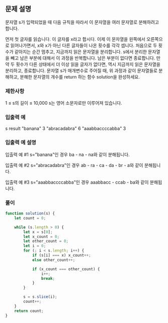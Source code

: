 ## 문제 설명

문자열 s가 입력되었을 때 다음 규칙을 따라서 이 문자열을 여러 문자열로 분해하려고 합니다.

먼저 첫 글자를 읽습니다. 이 글자를 x라고 합시다.
이제 이 문자열을 왼쪽에서 오른쪽으로 읽어나가면서, x와 x가 아닌 다른 글자들이 나온 횟수를 각각 셉니다. 처음으로 두 횟수가 같아지는 순간 멈추고, 지금까지 읽은 문자열을 분리합니다.
s에서 분리한 문자열을 빼고 남은 부분에 대해서 이 과정을 반복합니다. 남은 부분이 없다면 종료합니다.
만약 두 횟수가 다른 상태에서 더 이상 읽을 글자가 없다면, 역시 지금까지 읽은 문자열을 분리하고, 종료합니다.
문자열 s가 매개변수로 주어질 때, 위 과정과 같이 문자열들로 분해하고, 분해한 문자열의 개수를 return 하는 함수 solution을 완성하세요.

### 제한사항

1 ≤ s의 길이 ≤ 10,000
s는 영어 소문자로만 이루어져 있습니다.

### 입출력 예

s result
"banana" 3
"abracadabra" 6
"aaabbaccccabba" 3

### 입출력 예 설명

입출력 예 #1
s="banana"인 경우 ba - na - na와 같이 분해됩니다.

입출력 예 #2
s="abracadabra"인 경우 ab - ra - ca - da - br - a와 같이 분해됩니다.

입출력 예 #3
s="aaabbaccccabba"인 경우 aaabbacc - ccab - ba와 같이 분해됩니다.

### 풀이

```javaScript
function solution(s) {
    let count = 0;

    while (s.length > 0) {
        let x = s[0];
        let x_count = 0;
        let other_count = 0;
        let i = 0;
        for (; i < s.length; i++) {
            if (s[i] === x) x_count++;
            else other_count++;

            if (x_count === other_count) {
                i++;
                break;
            }
        }

        s = s.slice(i);
        count++;
    }
    return count;
}
```
